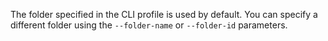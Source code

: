 The folder specified in the CLI profile is used by default. You can specify a different folder using the `--folder-name` or `--folder-id` parameters.